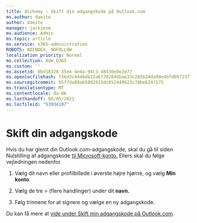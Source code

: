```yaml
---
title: Alchemy – Skift din adgangskode på Outlook.com
ms.author: daeite
author: daeite
manager: jackiesm
ms.audience: Admin
ms.topic: article
ms.service: o365-administration
ROBOTS: NOINDEX, NOFOLLOW
localization_priority: Normal
ms.collection: Adm_O365
ms.custom: ''
ms.assetid: 0bd18328-35e4-4e4a-94c3-48430e8e2e77
ms.openlocfilehash: f56d3c4446db22a6770284dbae33c265b24da90e4bfd05723770de6b2d20426f
ms.sourcegitcommit: b5f7da89a650d2915dc652449623c78be6247175
ms.translationtype: MT
ms.contentlocale: da-DK
ms.lasthandoff: 08/05/2021
ms.locfileid: "53934107"
---
```

# <a name="change-your-password"></a>Skift din adgangskode

Hvis du har glemt din Outlook.com-adgangskode, skal du gå til siden Nulstilling af adgangskode [til Microsoft-konto.](https://go.microsoft.com/fwlink/p/?linkid=841909) Ellers skal du følge vejledningen nedenfor.
  
1. Vælg dit navn eller profilbillede i øverste højre hjørne, og vælg **Min konto**. 
    
2. Vælg de tre > (flere handlinger) under dit **navn.** 
    
3. Følg trinnene for at signere og vælge en ny adgangskode. 
    
Du kan få mere at [vide under Skift min adgangskode på Outlook.com](https://support.office.com/article/2138d690-811c-4545-b2f3-e4dbe80c9735.aspx).
  

